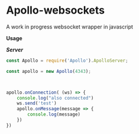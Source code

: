 # Apollo-websockets
A work in progress websocket wrapper in javascript

**Usage**

***Server***

```javascript
const Apollo = require('Apollo').ApolloServer;

const apollo = new Apollo(4343);



apollo.onConnection( (ws) => {
    console.log("also connected")
    ws.send('test')
    apollo.onMessage(message => {
        console.log(message)
    })
})

```
